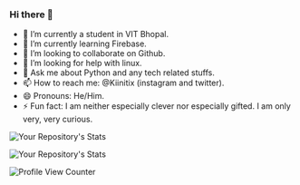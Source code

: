 ### Hi there 👋

- 🔭 I’m currently a student in VIT Bhopal.
- 🌱 I’m currently learning Firebase.
- 👯 I’m looking to collaborate on Github.
- 🤔 I’m looking for help with linux.
- 💬 Ask me about Python and any tech related stuffs.
- 📫 How to reach me: @Kiinitix (instagram and twitter).
- 😄 Pronouns: He/Him.
- ⚡ Fun fact: I am neither especially clever nor especially gifted. I am only very, very curious.


![Your Repository's Stats](https://github-readme-stats.vercel.app/api/top-langs/?username=Kiinitix&theme=blue-green)

![Your Repository's Stats](https://github-readme-stats.vercel.app/api?username=Kiinitix&show_icons=true)

![Profile View Counter](https://komarev.com/ghpvc/?username=Kiinitix)
